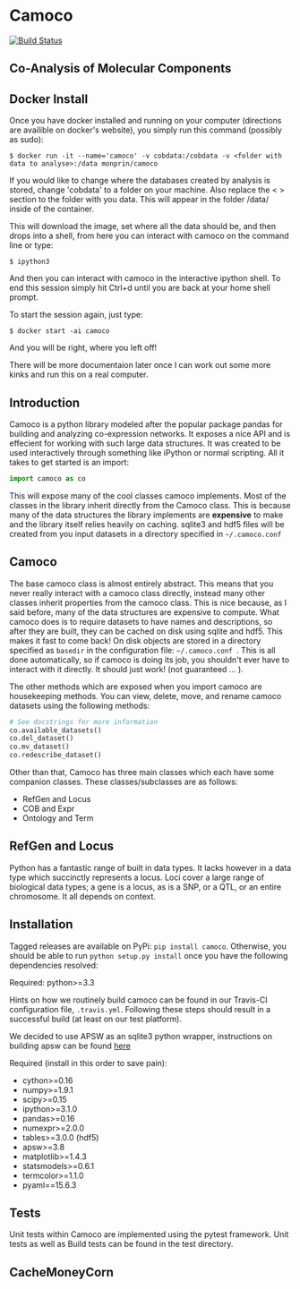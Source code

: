 Camoco
======
[![Build Status](https://travis-ci.org/schae234/Camoco.svg?branch=master)](https://travis-ci.org/schae234/Camoco)

Co-Analysis of Molecular Components
-----------------------------------

## Docker Install

Once you have docker installed and running on your computer (directions are
availible on docker's website), you simply run this command (possibly as sudo):

```
$ docker run -it --name='camoco' -v cobdata:/cobdata -v <folder with data to analyse>:/data monprin/camoco
```

If you would like to change where the databases created by analysis is stored, 
change 'cobdata' to a folder on your machine. Also replace the < > section to
the folder with you data. This will appear in the folder /data/ inside of the
container.

This will download the image, set where all the data should be, and then drops
into a shell, from here you can interact with camoco on the command line or type:

```
$ ipython3
```

And then you can interact with camoco in the interactive ipython shell. To end 
this session simply hit Ctrl+d until you are back at your home shell prompt.

To start the session again, just type:

```
$ docker start -ai camoco
```

And you will be right, where you left off!

There will be more documentaion later once I can work out some more kinks and run
this on a real computer.

## Introduction

Camoco is a python library modeled after the popular package pandas for
building and analyzing co-expression networks. It exposes a nice API and is
effecient for working with such large data structures. It was created to be
used interactively through something like iPython or normal scripting. All it
takes to get started is an import:

```python 
import camoco as co 
```

This will expose many of the cool classes camoco implements. Most of the
classes in the library inherit directly from the Camoco class. This is because
many of the data structures the library implements are **expensive** to make
and the library itself relies heavily on caching. sqlite3 and hdf5 files will
be created from you input datasets in a directory specified in `~/.camoco.conf`

Camoco 
------ 
The base camoco class is almost entirely abstract. This means that you
never really interact with a camoco class directly, instead many other classes
inherit properties from the camoco class. This is nice because, as I said
before, many of the data structures are expensive to compute. What camoco does
is to require datasets to have names and descriptions, so after they are built,
they can be cached on disk using sqlite and hdf5. This makes it fast to come
back! On disk objects are stored in a directory specified as `basedir` in the
configuration file: `~/.camoco.conf `. This is all done automatically, so if
camoco is doing its job, you shouldn't ever have to interact with it directly.
It should just work! (not guaranteed ... ).

The other methods which are exposed when you import camoco are housekeeping
methods. You can view, delete, move, and rename camoco datasets using the
following methods:

```python
# See docstrings for more information
co.available_datasets()
co.del_dataset()
co.mv_dataset()
co.redescribe_dataset() 
```

Other than that, Camoco has three main classes which each have some companion
classes.  These classes/subclasses are as follows:

+ RefGen and Locus
+ COB and Expr
+ Ontology and Term


RefGen and Locus
----------------
Python has a fantastic range of built in data types. It lacks however in a data
type which succinctly represents a locus. Loci cover a large range of
biological data types; a gene is a locus, as is a SNP, or a QTL, or an entire
chromosome. It all depends on context.

Installation
------------
Tagged releases are available on PyPi: `pip install camoco`. Otherwise,
you should be able to run `python setup.py install` once you have the following
dependencies resolved:

Required: python>=3.3

Hints on how we routinely build camoco can be found in our Travis-CI
configuration file, `.travis.yml`. Following these steps should result in a
successful build (at least on our test platform).

We decided to use APSW as an sqlite3 python wrapper, instructions on building
apsw can be found
[here](http://rogerbinns.github.io/apsw/build.html#recommended-build)

Required (install in this order to save pain):
+ cython>=0.16    
+ numpy>=1.9.1
+ scipy>=0.15
+ ipython>=3.1.0
+ pandas>=0.16
+ numexpr>=2.0.0
+ tables>=3.0.0 (hdf5)
+ apsw>=3.8
+ matplotlib>=1.4.3
+ statsmodels>=0.6.1
+ termcolor>=1.1.0
+ pyaml==15.6.3


Tests
-----
Unit tests within Camoco are implemented using the pytest framework. Unit tests
as well as Build tests can be found in the test directory.



CacheMoneyCorn
--------------
